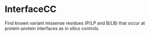 # InterfaceCC
Find known variant missense residues (P/LP and B/LB) that occur at protein-protein interfaces as in silico controls.
